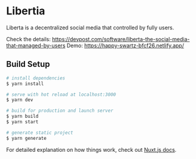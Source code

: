 # Libertia
Liberta is a decentralized social media that controlled by fully users.

Check the details: https://devpost.com/software/liberta-the-social-media-that-managed-by-users
Demo: https://happy-swartz-bfcf26.netlify.app/


## Build Setup

```bash
# install dependencies
$ yarn install

# serve with hot reload at localhost:3000
$ yarn dev

# build for production and launch server
$ yarn build
$ yarn start

# generate static project
$ yarn generate
```

For detailed explanation on how things work, check out [Nuxt.js docs](https://nuxtjs.org).
